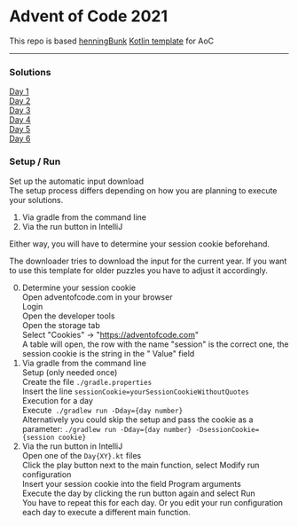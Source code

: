 # Advent of Code 2021

This repo is
based [henningBunk](https://github.com/henningBunk/advent-of-code-kotlin-template) [Kotlin template](https://github.com/henningBunk/advent-of-code-kotlin-template)
for AoC

---

### Solutions

[Day 1](https://github.com/meli-w/AoC-2021/blob/main/app/src/main/kotlin/day01/Day01.kt)  
[Day 2](https://github.com/meli-w/AoC-2021/blob/main/app/src/main/kotlin/day02/Day02.kt)  
[Day 3](https://github.com/meli-w/AoC-2021/blob/main/app/src/main/kotlin/day03/Day03.kt)  
[Day 4](https://github.com/meli-w/AoC-2021/blob/main/app/src/main/kotlin/day04/Day04.kt)  
[Day 5](https://github.com/meli-w/AoC-2021/blob/main/app/src/main/kotlin/day05/Day05.kt)  
[Day 6](https://github.com/meli-w/AoC-2021/blob/main/app/src/main/kotlin/day06/Day06.kt)

### Setup / Run

Set up the automatic input download  
The setup process differs depending on how you are planning to execute your solutions.

1. Via gradle from the command line
2. Via the run button in IntelliJ

Either way, you will have to determine your session cookie beforehand.

The downloader tries to download the input for the current year. If you want to use this template for older puzzles you
have to adjust it accordingly.

0. Determine your session cookie  
   Open adventofcode.com in your browser  
   Login  
   Open the developer tools  
   Open the storage tab  
   Select "Cookies" → "https://adventofcode.com"  
   A table will open, the row with the name "session" is the correct one, the session cookie is the string in the "
   Value" field
1. Via gradle from the command line  
   Setup (only needed once)  
   Create the file `./gradle.properties`  
   Insert the line `sessionCookie=yourSessionCookieWithoutQuotes`  
   Execution for a day  
   Execute` ./gradlew run -Dday={day number}`  
   Alternatively you could skip the setup and pass the cookie as a
   parameter: `./gradlew run -Dday={day number} -DsessionCookie={session cookie}`
2. Via the run button in IntelliJ  
   Open one of the `Day{XY}.kt` files  
   Click the play button next to the main function, select Modify run configuration  
   Insert your session cookie into the field Program arguments  
   Execute the day by clicking the run button again and select Run  
   You have to repeat this for each day. Or you edit your run configuration each day to execute a different main
   function.  